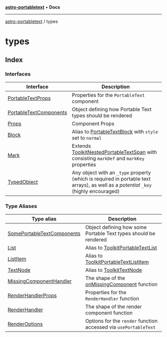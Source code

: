 [**astro-portabletext**](../README.md) • **Docs**

***

[astro-portabletext](../README.md) / types

# types

## Index

### Interfaces

| Interface | Description |
| ------ | ------ |
| [PortableTextProps](interfaces/PortableTextProps.md) | Properties for the `PortableText` component |
| [PortableTextComponents](interfaces/PortableTextComponents.md) | Object defining how Portable Text types should be rendered |
| [Props](interfaces/Props.md) | Component Props |
| [Block](interfaces/Block.md) | Alias to [PortableTextBlock](https://portabletext.github.io/types/interfaces/PortableTextBlock.html) with `style` set to `normal` |
| [Mark](interfaces/Mark.md) | Extends [ToolkitNestedPortableTextSpan](https://portabletext.github.io/toolkit/interfaces/ToolkitNestedPortableTextSpan.html) with consisting `markDef` and `markKey` properties |
| [TypedObject](interfaces/TypedObject.md) | Any object with an `_type` property (which is required in portable text arrays), as well as a _potential_ `_key` (highly encouraged) |

### Type Aliases

| Type alias | Description |
| ------ | ------ |
| [SomePortableTextComponents](type-aliases/SomePortableTextComponents.md) | Object defining how some Portable Text types should be rendered |
| [List](type-aliases/List.md) | Alias to [ToolkitPortableTextList](https://portabletext.github.io/toolkit/types/ToolkitPortableTextList.html) |
| [ListItem](type-aliases/ListItem.md) | Alias to [ToolkitPortableTextListItem](https://portabletext.github.io/toolkit/interfaces/ToolkitPortableTextListItem.html) |
| [TextNode](type-aliases/TextNode.md) | Alias to [ToolkitTextNode](https://portabletext.github.io/toolkit/interfaces/ToolkitTextNode.html) |
| [MissingComponentHandler](type-aliases/MissingComponentHandler.md) | The shape of the [onMissingComponent](interfaces/PortableTextProps.md#onMissingComponent) function |
| [RenderHandlerProps](type-aliases/RenderHandlerProps.md) | Properties for the `RenderHandler` function |
| [RenderHandler](type-aliases/RenderHandler.md) | The shape of the render component function |
| [RenderOptions](type-aliases/RenderOptions.md) | Options for the `render` function accessed via `usePortableText` |
